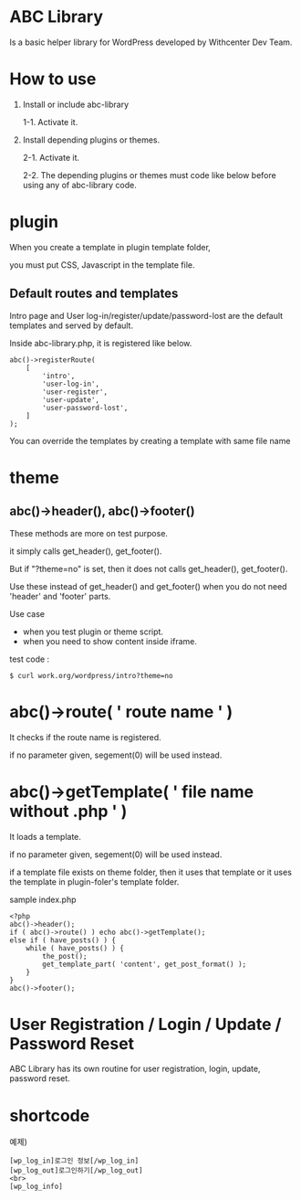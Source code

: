 # ABC Library
Is a basic helper library for WordPress developed by Withcenter Dev Team.

# How to use

1. Install or include abc-library

    1-1. Activate it.


2. Install depending plugins or themes.

    2-1. Activate it.

    2-2. The depending plugins or themes must code like below before using any of abc-library code.

# plugin

When you create a template in plugin template folder,

you must put CSS, Javascript in the template file.


## Default routes and templates

Intro page and User log-in/register/update/password-lost are the default templates and served by default.

Inside abc-library.php, it is registered like below.

    abc()->registerRoute(
        [
            'intro',
            'user-log-in',
            'user-register',
            'user-update',
            'user-password-lost',
        ]
    );


You can override the templates by creating a template with same file name


# theme

## abc()->header(), abc()->footer()

These methods are more on test purpose.

it simply calls get_header(), get_footer().

But if "?theme=no" is set, then it does not calls get_header(), get_footer().

Use these instead of get_header() and get_footer() when you do not need 'header' and 'footer' parts.

Use case

- when you test plugin or theme script.
- when you need to show content inside iframe.


test code :

    $ curl work.org/wordpress/intro?theme=no


# abc()->route( ' route name ' )

It checks if the route name is registered.

if no parameter given, segement(0) will be used instead.

# abc()->getTemplate( ' file name without .php ' )

It loads a template.

if no parameter given, segement(0) will be used instead.

if a template file exists on theme folder, then it uses that template or it uses the template in plugin-foler's template folder.


sample index.php

    <?php
    abc()->header();
    if ( abc()->route() ) echo abc()->getTemplate();
    else if ( have_posts() ) {
        while ( have_posts() ) {
            the_post();
            get_template_part( 'content', get_post_format() );
        }
    }
    abc()->footer();




# User Registration / Login / Update / Password Reset

ABC Library has its own routine for user registration, login, update, password reset.



# shortcode

예제)

    [wp_log_in]로그인 정보[/wp_log_in]
    [wp_log_out]로그인하기[/wp_log_out]
    <br>
    [wp_log_info]

